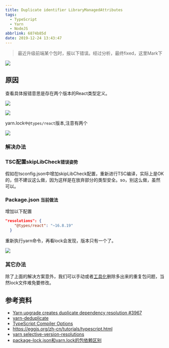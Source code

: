 ```yaml
---
title: Duplicate identifier LibraryManagedAttributes
tags:
  - TypeScript
  - Yarn
  - NodeJS
abbrlink: 6874b85d
date: 2019-12-24 13:43:47
---
```



> 最近升级前端某个包时，报以下错误。经过分析，最终fixed，这里Mark下

![](http://static.1991421.cn/2019-12-24-034917.png)

## 原因

查看具体报错意思是存在两个版本的React类型定义。

![](http://static.1991421.cn/2019-12-24-053024.png)

![](http://static.1991421.cn/2019-12-24-053111.png)

yarn.lock`中@types/react`版本,注意有两个

![](http://static.1991421.cn/2019-12-24-053203.png)


### 解决办法

### TSC配置skipLibCheck`错误姿势`

假如在tsconfig.json中增加skipLibCheck配置，重新进行TSC编译，实际上是OK的，但不建议这么做，因为这样是在放弃部分的类型安全。so，别这么做，虽然可以。

### Package.json `当前做法`
增加以下配置
```json
"resolutions": {
    "@types/react": "~16.8.19"
  }
```
重新执行yarn命令，再看lock会发现，版本只有一个了。

![](http://static.1991421.cn/2019-12-24-053955.png)

### 其它办法
除了上面的解决方案意外，我们可以手动或者[工具化](https://github.com/atlassian/yarn-deduplicate)删除多出来的重复包问题，当然lock文件难免要修改。

## 参考资料
- [Yarn upgrade creates duplicate dependency resolution #3967
](https://github.com/yarnpkg/yarn/issues/3967)
- [yarn-deduplicate](https://github.com/atlassian/yarn-deduplicate)
- [TypeScript Compiler Options](https://www.typescriptlang.org/docs/handbook/compiler-options.html)
- https://eggjs.org/zh-cn/tutorials/typescript.html
- [yarn selective-version-resolutions](https://yarnpkg.com/en/docs/selective-version-resolutions)
- [package-lock.json和yarn.lock的包依赖区别](https://segmentfault.com/a/1190000017075256)
